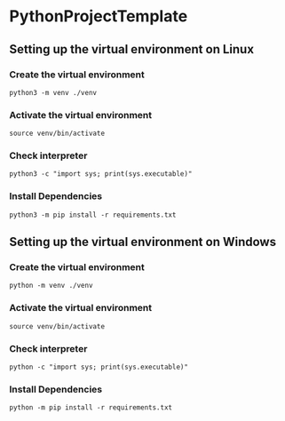 # PythonProjectTemplate

## Setting up the virtual environment on Linux

### Create the virtual environment

`python3 -m venv ./venv`

### Activate the virtual environment

`source venv/bin/activate`

### Check interpreter

`python3 -c "import sys; print(sys.executable)"`

### Install Dependencies

`python3 -m pip install -r requirements.txt`

## Setting up the virtual environment on Windows

### Create the virtual environment

`python -m venv ./venv`

### Activate the virtual environment

`source venv/bin/activate`

### Check interpreter

`python -c "import sys; print(sys.executable)"`

### Install Dependencies

`python -m pip install -r requirements.txt`
